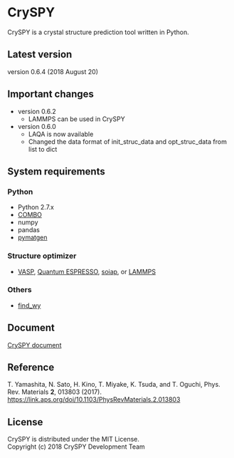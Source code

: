 # CrySPY
CrySPY is a crystal structure prediction tool written in Python.

## Latest version
version 0.6.4 (2018 August 20)

## Important changes
* version 0.6.2
    - LAMMPS can be used in CrySPY
* version 0.6.0
    - LAQA is now available
    - Changed the data format of init_struc_data and opt_struc_data from list to dict

## System requirements
### Python
- Python 2.7.x
- [COMBO](https://github.com/tsudalab/combo "COMBO")
- numpy
- pandas
- [pymatgen](http://pymatgen.org "pymatgen")

### Structure optimizer
- [VASP](https://www.vasp.at "VASP"), [Quantum ESPRESSO](http://www.quantum-espresso.org "Quantum ESPRESSO"), [soiap](https://github.com/nbsato/soiap "soiap"), or [LAMMPS](http://lammps.sandia.gov "LAMMPS")

### Others
- [find_wy](https://github.com/nim-hrkn/find_wy "find_wy")

## Document
[CrySPY document](https://tomoki-yamashita.github.io/CrySPY "CrySPY documment")

## Reference
T. Yamashita, N. Sato, H. Kino, T. Miyake, K. Tsuda, and T. Oguchi, Phys. Rev. Materials **2**, 013803 (2017).  
https://link.aps.org/doi/10.1103/PhysRevMaterials.2.013803

## License
CrySPY is distributed under the MIT License.  
Copyright (c) 2018 CrySPY Development Team
